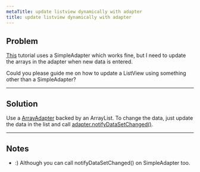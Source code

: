 ```yaml
---
metaTitle: update listview dynamically with adapter
title: update listview dynamically with adapter
---
```


## Problem

[This](http://saigeethamn.blogspot.com/2010/04/custom-listview-android-developer.html) tutorial uses a SimpleAdapter which works fine, but I need to update the arrays in the adapter when new data is entered.


Could you please guide me on how to update a ListView using something other than a SimpleAdapter?



---

## Solution

Use a [ArrayAdapter](http://developer.android.com/reference/android/widget/ArrayAdapter.html) backed by an ArrayList. To change the data, just update the data in the list and call [adapter.notifyDataSetChanged()](http://developer.android.com/reference/android/widget/BaseAdapter.html#notifyDataSetChanged%28%29).



---

## Notes

- :) Although you can call notifyDataSetChanged() on SimpleAdapter too.
